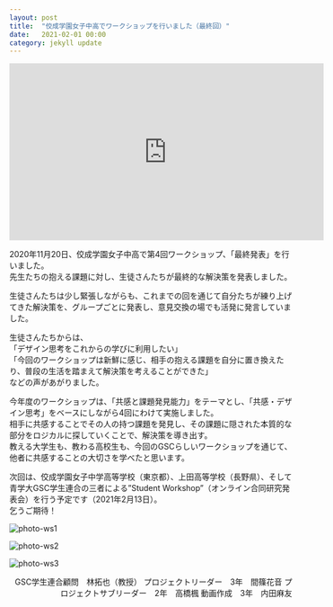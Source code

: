 ```yaml
---
layout: post
title:  "佼成学園女子中高でワークショップを行いました（最終回）"
date:   2021-02-01 00:00
category: jekyll update
---
```


<div class="youtube">
<iframe width="560" height="315" src="https://www.youtube.com/embed/qKaZiXQqdSM" frameborder="0" allow="accelerometer; autoplay; clipboard-write; encrypted-media; gyroscope; picture-in-picture" allowfullscreen></iframe>
</div>

2020年11月20日、佼成学園女子中高で第4回ワークショップ、「最終発表」を行いました。  
先生たちの抱える課題に対し、生徒さんたちが最終的な解決策を発表しました。

生徒さんたちは少し緊張しながらも、これまでの回を通じて自分たちが練り上げてきた解決策を、グループごとに発表し、意見交換の場でも活発に発言していました。

生徒さんたちからは、  
「デザイン思考をこれからの学びに利用したい」  
「今回のワークショップは新鮮に感じ、相手の抱える課題を自分に置き換えたり、普段の生活を踏まえて解決策を考えることができた」  
などの声があがりました。

今年度のワークショップは、「共感と課題発見能力」をテーマとし、「共感・デザイン思考」をベースにしながら4回にわけて実施しました。  
相手に共感することでその人の持つ課題を発見し、その課題に隠された本質的な部分をロジカルに探していくことで、解決策を導き出す。  
教える大学生も、教わる高校生も、今回のGSCらしいワークショップを通じて、他者に共感することの大切さを学べたと思います。

次回は、佼成学園女子中学高等学校（東京都）、上田高等学校（長野県）、そして青学大GSC学生連合の三者による”Student
Workshop”（オンライン合同研究発表会）を行う予定です（2021年2月13日）。  
乞うご期待！

![photo-ws1](http://www.gsc.aoyama.ac.jp/assets/images/news/20210201_gakuren2.jpg)

![photo-ws2](http://www.gsc.aoyama.ac.jp/assets/images/news/20210201_gakuren3.jpg)

![photo-ws3](http://www.gsc.aoyama.ac.jp/assets/images/news/20210201_gakuren1.jpg)

<div style="text-align: right;">
GSC学生連合顧問　林拓也（教授）  
プロジェクトリーダー　3年　間篠花音  
プロジェクトサブリーダー　2年　高橋楓  
動画作成　3年　内田麻友
</div>


[jekyll-docs]: https://jekyllrb.com/docs/home
[jekyll-gh]:   https://github.com/jekyll/jekyll
[jekyll-talk]: https://talk.jekyllrb.com/
